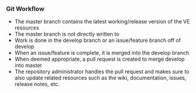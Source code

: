 ### Git Workflow
  - The master branch contains the latest working/release version of the VE resources
  - The master branch is not directly written to
  - Work is done in the develop branch or an issue/feature branch off of develop
  - When an issue/feature is complete, it is merged into the develop branch
  - When deemed appropriate, a pull request is created to merge develop into master
  - The repository administrator handles the pull request and makes sure to also update related resources such as the wiki, documentation, issues, release notes, etc.

